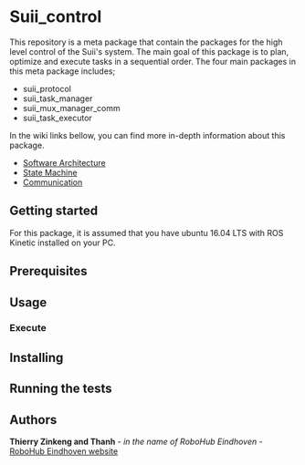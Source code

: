 # Suii_control
This repository is a meta package that contain the packages for the high level control of the Suii's system. The main goal of this package is to plan, optimize and execute tasks in a sequential order. The four main packages in this meta package includes;
* suii_protocol
* suii_task_manager
* suii_mux_manager_comm
* suii_task_executor

In the wiki links bellow, you can find more in-depth information about this package.

* [Software Architecture](https://github.com/RoboHubEindhoven/suii_control/wiki/Software-Architecture)
* [State Machine](https://github.com/RoboHubEindhoven/suii_control/wiki/State-Machine)
* [Communication](https://github.com/RoboHubEindhoven/suii_control/wiki/Communication)

## Getting started

For this package, it is assumed that you have ubuntu 16.04 LTS with ROS Kinetic installed on your PC.

## Prerequisites



## Usage

### Execute


## Installing

## Running the tests



## Authors

**Thierry Zinkeng and Thanh** - *in the name of RoboHub Eindhoven* - [RoboHub Eindhoven website](https://robohub-eindhoven.nl/)
